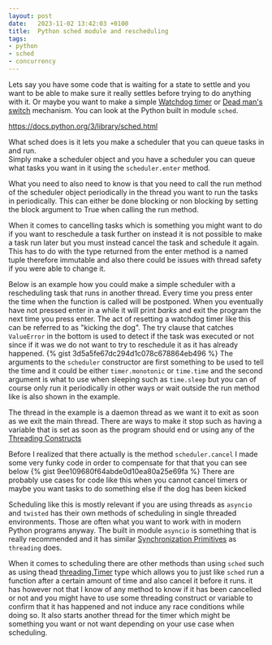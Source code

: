 ```yaml
---
layout: post
date:   2023-11-02 13:42:03 +0100
title:  Python sched module and rescheduling
tags:
- python
- sched
- concurrency
---
```

Lets say you have some code that is waiting for a state to settle and you want to be able to make sure it really settles before trying to do anything with it. Or maybe you want to make a simple [Watchdog timer](https://en.wikipedia.org/wiki/Watchdog_timer) or [Dead man's switch](https://en.wikipedia.org/wiki/Dead_man%27s_switch) mechanism. You can look at the Python built in module `sched`.

<https://docs.python.org/3/library/sched.html>

What sched does is it lets you make a scheduler that you can queue tasks in and run.  
Simply make a scheduler object and you have a scheduler you can queue what tasks you want in it using the `scheduler.enter` method.

What you need to also need to know is that you need to call the run method of the scheduler object periodically in the thread you want to run the tasks in periodically. This can either be done blocking or non blocking by setting the block argument to True when calling the run method.

When it comes to cancelling tasks which is something you might want to do if you want to reschedule a task further on instead it is not possible to make a task run later but you must instead cancel the task and schedule it again. This has to do with the type returned from the enter method is a named tuple therefore immutable and also there could be issues with thread safety if you were able to change it.

Below is an example how you could make a simple scheduler with a rescheduling task that runs in another thread. Every time you press enter the time when the function is called will be postponed. When you eventually have not pressed enter in a while it will print *barks* and exit the program the next time you press enter. The act of resetting a watchdog timer like this can be referred to as "kicking the dog". The try clause that catches `ValueError` in the bottom is used to detect if the task was executed or not since if it was we do not want to try to reschedule it as it has already happened.
{% gist 3d5a5fe67dc294d1c078c678864eb496 %}
The arguments to the `scheduler` constructor are first something to be used to tell the time and it could be either `timer.monotonic` or `time.time` and the second argument is what to use when sleeping such as `time.sleep` but you can of course only run it periodically in other ways or wait outside the run method like is also shown in the example.

The thread in the example is a daemon thread as we want it to exit as soon as we exit the main thread. There are ways to make it stop such as having a variable that is set as soon as the program should end or using any of the [Threading Constructs](https://docs.python.org/3/library/threading.html)

Before I realized that there actually is the method `scheduler.cancel` I made some very funky code in order to compensate for that that you can see below
{% gist 9ee109680f64abde0d10ea80a25e69fa %}
There are probably use cases for code like this when you cannot cancel timers or maybe you want tasks to do something else if the dog has been kicked

Scheduling like this is mostly relevant if you are using threads as `asyncio` and `twisted` has their own methods of scheduling in single threaded environments. Those are often what you want to work with in modern Python programs anyway. The built in module `asyncio` is something that is really recommended and it has similar [Synchronization Primitives](https://docs.python.org/3/library/asyncio-sync.html) as `threading` does.

When it comes to scheduling there are other methods than using `sched` such as using thead [threading.Timer](https://docs.python.org/3/library/threading.html#timer-objects) type which allows you to just like `sched` run a function after a certain amount of time and also cancel it before it runs. it has however not that I know of any method to know if it has been cancelled or not and you might have to use some threading construct or variable to confirm that it has happened and not induce any race conditions while doing so. It also starts another thread for the timer which might be something you want or not want depending on your use case when scheduling.
